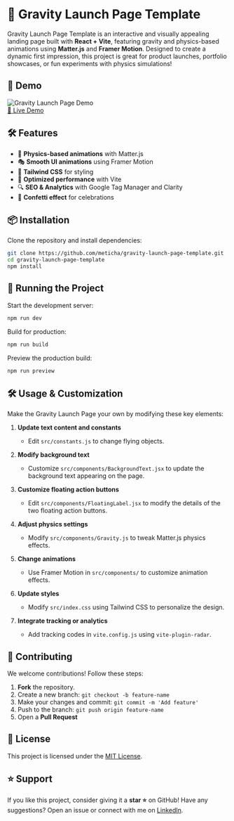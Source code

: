 # 🚀 Gravity Launch Page Template 

Gravity Launch Page Template is an interactive and visually appealing landing page built with **React + Vite**, featuring gravity and physics-based animations using **Matter.js** and **Framer Motion**. Designed to create a dynamic first impression, this project is great for product launches, portfolio showcases, or fun experiments with physics simulations!

## 🎥 Demo

![Gravity Launch Page Demo](demo.gif)  
[🔗 Live Demo](https://iscomposesnippetslaunchedyet.meticha.com)

## 🛠 Features

- 🌌 **Physics-based animations** with Matter.js
- 🎭 **Smooth UI animations** using Framer Motion
- 🎨 **Tailwind CSS** for styling
- 🎯 **Optimized performance** with Vite
- 🔍 **SEO & Analytics** with Google Tag Manager and Clarity
- 🎉 **Confetti effect** for celebrations

## 📦 Installation

Clone the repository and install dependencies:

```sh
git clone https://github.com/meticha/gravity-launch-page-template.git
cd gravity-launch-page-template
npm install
```

## 🚀 Running the Project

Start the development server:

```sh
npm run dev
```

Build for production:

```sh
npm run build
```

Preview the production build:

```sh
npm run preview
```

## 🛠 Usage & Customization

Make the Gravity Launch Page your own by modifying these key elements:

1. **Update text content and constants**  
   - Edit `src/constants.js` to change flying objects.

2. **Modify background text**  
   - Customize `src/components/BackgroundText.jsx` to update the background text appearing on the page.

3. **Customize floating action buttons**  
   - Edit `src/components/FloatingLabel.jsx` to modify the details of the two floating action buttons.

4. **Adjust physics settings**  
   - Modify `src/components/Gravity.js` to tweak Matter.js physics effects.

5. **Change animations**  
   - Use Framer Motion in `src/components/` to customize animation effects.

6. **Update styles**  
   - Modify `src/index.css` using Tailwind CSS to personalize the design.

7. **Integrate tracking or analytics**  
   - Add tracking codes in `vite.config.js` using `vite-plugin-radar`.

## 🤝 Contributing

We welcome contributions! Follow these steps:

1. **Fork** the repository.
2. Create a new branch: `git checkout -b feature-name`
3. Make your changes and commit: `git commit -m 'Add feature'`
4. Push to the branch: `git push origin feature-name`
5. Open a **Pull Request**

## 📜 License

This project is licensed under the [MIT License](LICENSE).

## ⭐ Support

If you like this project, consider giving it a **star ⭐** on GitHub! Have any suggestions? Open an issue or connect with me on [LinkedIn](https://linkedin.com/in/darshitdudhaiya).

